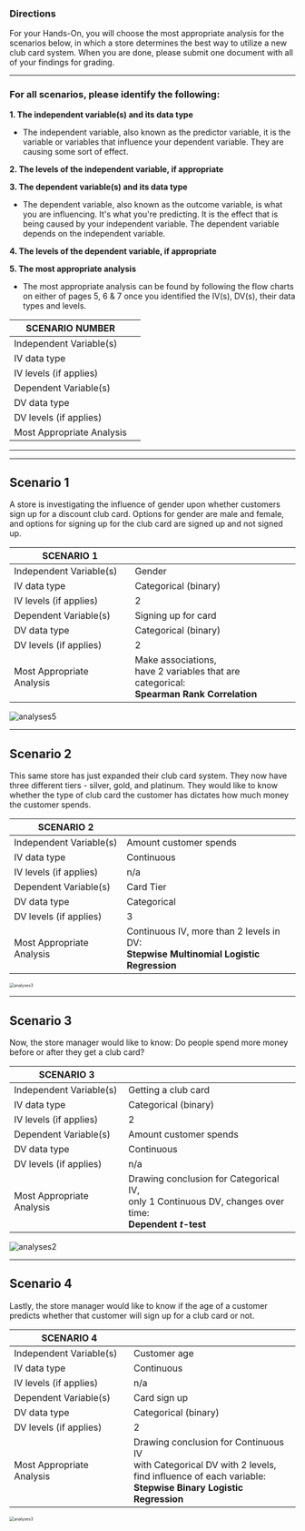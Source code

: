 ### Directions

For your Hands-On, you will choose the most appropriate analysis for the scenarios below, in which a store determines the best way to utilize a new club card system. When you are done, please submit one document with all of your findings for grading.

---

### For all scenarios, please identify the following:

**1. The independent variable(s) and its data type**
- The independent variable, also known as the predictor variable, it is the variable or variables that influence your dependent variable. They are causing some sort of effect.

**2. The levels of the independent variable, if appropriate**

**3. The dependent variable(s) and its data type**
- The dependent variable, also known as the outcome variable, is what you are influencing. It's what you're predicting. It is the effect that is being caused by your independent variable. The dependent variable depends on the independent variable.

**4. The levels of the dependent variable, if appropriate**

**5. The most appropriate analysis**
- The most appropriate analysis can be found by following the flow charts on either of pages 5, 6 & 7 once you identified the IV(s), DV(s), their data types and levels.

|               SCENARIO NUMBER  |     |
| ------------------------- | --- |
| Independent Variable(s)   |     |
| IV data type              |     |
| IV levels (if applies)    |     |
| Dependent Variable(s)     |     |
| DV data type              |     |
| DV levels (if applies)    |     |
| Most Appropriate Analysis |     |

---

---

## Scenario 1

A store is investigating the influence of gender upon whether customers sign up for a discount club card. Options for gender are male and female, and options for signing up for the club card are signed up and not signed up.

|               SCENARIO 1  |     |
| ------------------------- | --- |
| Independent Variable(s)   |  Gender   |
| IV data type              |  Categorical (binary)   |
| IV levels (if applies)    |  2   |
| Dependent Variable(s)     |  Signing up for card   |
| DV data type              |  Categorical (binary)  |
| DV levels (if applies)    |  2   |
| Most Appropriate Analysis |  Make associations, <br />have 2 variables that are categorical: <br />**Spearman Rank Correlation**  |

![analyses5](./assets/analyses5.png)

---

## Scenario 2

This same store has just expanded their club card system. They now have three different tiers - silver, gold, and platinum. They would like to know whether the type of club card the customer has dictates how much money the customer spends.

|               SCENARIO 2  |     |
| ------------------------- | --- |
| Independent Variable(s)   |  Amount customer spends   |
| IV data type              |  Continuous   |
| IV levels (if applies)    |  n/a   |
| Dependent Variable(s)     |  Card Tier   |
| DV data type              |  Categorical   |
| DV levels (if applies)    |  3   |
| Most Appropriate Analysis |  Continuous IV, more than 2 levels in DV: <br />**Stepwise Multinomial Logistic Regression**  |

<img src="./assets/analyses3.png" alt="analyses3" style="zoom:50%;" />




---

## Scenario 3

Now, the store manager would like to know: Do people spend more money before or after they get a club card?

|               SCENARIO 3  |     |
| ------------------------- | --- |
| Independent Variable(s)   |  Getting a club card   |
| IV data type              |  Categorical (binary)   |
| IV levels (if applies)    |  2   |
| Dependent Variable(s)     |  Amount customer spends   |
| DV data type              |  Continuous   |
| DV levels (if applies)    |  n/a   |
| Most Appropriate Analysis |  Drawing conclusion for Categorical IV, <br />only 1 Continuous DV, changes over time:<br />**Dependent _t_-test**  |

![analyses2](./assets/analyses2.png)



---

## Scenario 4

Lastly, the store manager would like to know if the age of a customer predicts whether that customer will sign up for a club card or not.

|               SCENARIO 4  |     |
| ------------------------- | --- |
| Independent Variable(s)   |  Customer age   |
| IV data type              |  Continuous   |
| IV levels (if applies)    |  n/a   |
| Dependent Variable(s)     |  Card sign up   |
| DV data type              |  Categorical (binary)   |
| DV levels (if applies)    |  2   |
| Most Appropriate Analysis |  Drawing conclusion for Continuous IV <br />with Categorical DV with 2 levels, <br />find influence of each variable: <br />**Stepwise Binary Logistic Regression**  |

<img src="./assets/analyses3.png" alt="analyses3" style="zoom: 50%;" />
